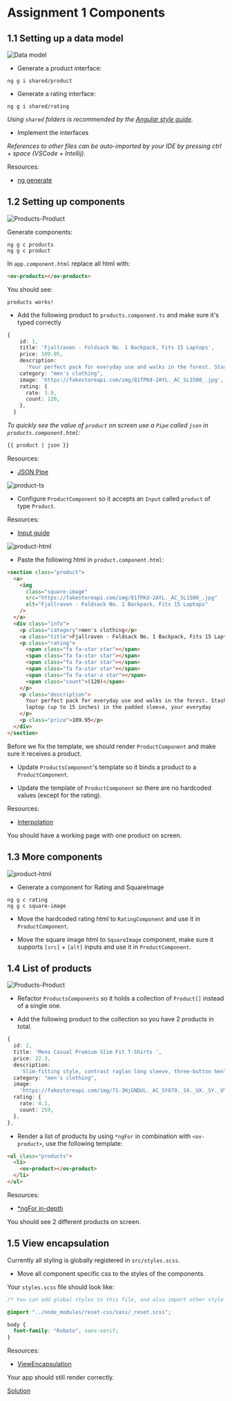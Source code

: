 # Assignment 1 Components

## 1.1 Setting up a data model

![Data model](../assets/data-model.png)

- Generate a product interface:

```
ng g i shared/product
```

- Generate a rating interface:

```
ng g i shared/rating
```

_Using `shared` folders is recommended by the [Angular style guide](https://angular.io/guide/styleguide#overall-structural-guidelines)._

- Implement the interfaces

_References to other files can be auto-imported by your IDE by pressing ctrl + space (VSCode + Intellij)._

Resources:
- [ng generate](https://angular.io/cli/generate)

## 1.2 Setting up components

![Products-Product](../assets/products-product.png)

Generate components:

```
ng g c products
ng g c product
```

In `app.component.html` replace all html with:

```html
<ov-products></ov-products>
```

You should see:
```
products works!
```

- Add the following product to `products.component.ts` and make sure it's typed correctly

```typescript
{
    id: 1,
    title: 'Fjallraven - Foldsack No. 1 Backpack, Fits 15 Laptops',
    price: 109.95,
    description:
      'Your perfect pack for everyday use and walks in the forest. Stash your laptop (up to 15 inches) in the padded sleeve, your everyday',
    category: "men's clothing",
    image: 'https://fakestoreapi.com/img/81fPKd-2AYL._AC_SL1500_.jpg',
    rating: {
      rate: 3.9,
      count: 120,
    },
  }
```

_To quickly see the value of `product` on screen use a `Pipe` called `json` in `products.component.html`:_

```html
{{ product | json }}
```

Resources:
- [JSON Pipe](https://angular.io/api/common/JsonPipe)

![product-ts](../assets/product-ts.png)

- Configure `ProductComponent` so it accepts an `Input` called `product` of type `Product`.

Resources:
- [Input guide](https://angular.io/guide/inputs-outputs)

![product-html](../assets/product-plain-html.png)

- Paste the following html in `product.component.html`:

```html
<section class="product">
  <a>
    <img
      class="square-image"
      src="https://fakestoreapi.com/img/81fPKd-2AYL._AC_SL1500_.jpg"
      alt="Fjallraven - Foldsack No. 1 Backpack, Fits 15 Laptops"
    />
  </a>
  <div class="info">
    <p class="category">men's clothing</p>
    <a class="title">Fjallraven - Foldsack No. 1 Backpack, Fits 15 Laptops</a>
    <p class="rating">
      <span class="fa fa-star star"></span>
      <span class="fa fa-star star"></span>
      <span class="fa fa-star star"></span>
      <span class="fa fa-star star"></span>
      <span class="fa fa-star-o star"></span>
      <span class="count">(120)</span>
    </p>
    <p class="description">
      Your perfect pack for everyday use and walks in the forest. Stash your
      laptop (up to 15 inches) in the padded sleeve, your everyday
    </p>
    <p class="price">109.95</p>
  </div>
</section>
```

Before we fix the template, we should render `ProductComponent` and make sure it receives a product.

- Update `ProductsComponent`'s template so it binds a product to a `ProductComponent`.

- Update the template of `ProductComponent` so there are no hardcoded values (except for the rating).

Resources:
- [Interpolation](https://angular.io/guide/interpolation)

You should have a working page with one product on screen.

## 1.3 More components

![product-html](../assets/product-html-components.png)

- Generate a component for Rating and SquareImage
```
ng g c rating
ng g c square-image
```

- Move the hardcoded rating html to `RatingComponent` and use it in `ProductComponent`.

- Move the square image html to `SquareImage` component, make sure it supports `[src]` + `[alt]` inputs
 and use it in `ProductComponent`.

## 1.4 List of products

![Products-Product](../assets/products-product.png)

- Refactor `ProductsComponents` so it holds a collection of `Product[]` instead of a single one.

- Add the following product to the collection so you have 2 products in total.

```typescript
{
  id: 2,
  title: 'Mens Casual Premium Slim Fit T-Shirts ',
  price: 22.3,
  description:
    'Slim-fitting style, contrast raglan long sleeve, three-button henley placket, light weight & soft fabric for breathable and comfortable wearing. And Solid stitched shirts with round neck made for durability and a great fit for casual fashion wear and diehard baseball fans. The Henley style round neckline includes a three-button placket.',
  category: "men's clothing",
  image:
    'https://fakestoreapi.com/img/71-3HjGNDUL._AC_SY879._SX._UX._SY._UY_.jpg',
  rating: {
    rate: 4.1,
    count: 259,
  },
},
```


- Render a list of products by using `*ngFor` in combination with `<ov-product>`, use the following template:

```html
<ul class="products">
  <li>
    <ov-product></ov-product>
  </li>
</ul>
```

Resources:
- [*ngFor in-depth](https://blog.angular-university.io/angular-2-ngfor/)

You should see 2 different products on screen.

## 1.5 View encapsulation
Currently all styling is globally registered in `src/styles.scss`.

- Move all component specific css to the styles of the components.

Your `styles.scss` file should look like:

```scss
/* You can add global styles to this file, and also import other style files */

@import "../node_modules/reset-css/sass/_reset.scss";

body {
  font-family: "Roboto", sans-serif;
}
```

Resources:
- [ViewEncapsulation](https://angular.io/guide/view-encapsulation)

Your app should still render correctly.

[Solution](https://github.com/Rachnerd/ov-angular/compare/master...basic/assignment-2)
